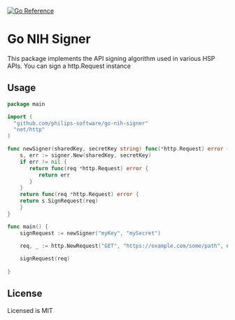 [![Go Reference](https://pkg.go.dev/badge/github.com/philips-software/go-nih-signer.svg)](https://pkg.go.dev/github.com/philips-software/go-nih-signer)

# Go NIH Signer

This package implements the API signing algorithm used in various HSP APIs.
You can sign a http.Request instance 

## Usage

```go
package main

import (
  "github.com/philips-software/go-nih-signer"
  "net/http"
)

func newSigner(sharedKey, secretKey string) func(*http.Request) error {
    s, err := signer.New(sharedKey, secretKey)
    if err != nil {
       return func(req *http.Request) error {
          return err
       }
    }
    return func(req *http.Request) error {
	return s.SignRequest(req)
    }	
}

func main() {
    signRequest := newSigner("myKey", "mySecret")

    req, _ := http.NewRequest("GET", "https://example.com/some/path", nil)
    
    signRequest(req)
     
}

```
## License

Licensed is MIT

